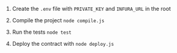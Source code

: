 1. Create the `.env` file with `PRIVATE_KEY` and `INFURA_URL` in the root

2. Compile the project `node compile.js`

3. Run the tests `node test`

3. Deploy the contract with `node deploy.js`